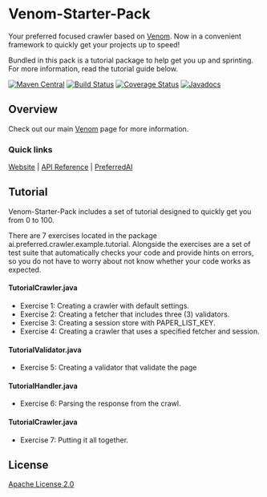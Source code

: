# Venom-Starter-Pack
Your preferred focused crawler based on [Venom](https://github.com/PreferredAI/Venom). 
Now in a convenient framework to quickly get your projects up to speed! 

Bundled in this pack is a tutorial package to help get you up and sprinting. 
For more information, read the tutorial guide below.

[![Maven Central](https://maven-badges.herokuapp.com/maven-central/ai.preferred/venom/badge.svg)](https://maven-badges.herokuapp.com/maven-central/ai.preferred/venom)
[![Build Status](https://travis-ci.org/PreferredAI/Venom.svg)](https://travis-ci.org/PreferredAI/Venom)
[![Coverage Status](https://coveralls.io/repos/github/PreferredAI/Venom/badge.svg)](https://coveralls.io/github/PreferredAI/Venom)
[![Javadocs](https://www.javadoc.io/badge/ai.preferred/venom.svg)](https://www.javadoc.io/doc/ai.preferred/venom)

## Overview
Check out our main [Venom](https://github.com/PreferredAI/Venom) page for more information.

### Quick links
[Website](https://venom.preferred.ai/) |
[API Reference](https://venom.preferred.ai/docs/) |
[PreferredAI](https://preferred.ai/)

## Tutorial
Venom-Starter-Pack includes a set of tutorial designed to quickly get you from 0 to 100.

There are 7 exercises located in the package ai.preferred.crawler.example.tutorial. 
Alongside the exercises are a set of test suite that automatically checks your code and provide hints on errors, 
so you do not have to worry about not know whether your code works as expected.

#### TutorialCrawler.java
- Exercise 1: Creating a crawler with default settings.
- Exercise 2: Creating a fetcher that includes three (3) validators.
- Exercise 3: Creating a session store with PAPER_LIST_KEY.
- Exercise 4: Creating a crawler that uses a specified fetcher and session.

#### TutorialValidator.java
- Exercise 5: Creating a validator that validate the page

#### TutorialHandler.java
- Exercise 6: Parsing the response from the crawl.

#### TutorialCrawler.java
- Exercise 7: Putting it all together.

## License

[Apache License 2.0](LICENSE)


